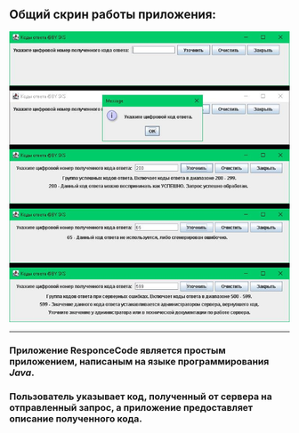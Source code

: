## Общий скрин работы приложения:
![Общий скрин работы программы](https://github.com/SKS81/ResponceCode/blob/main/Res/Scr.JPG)
***
### Приложение **ResponceCode** является простым приложением, написаным на языке программирования _Java_.
### Пользователь указывает код, полученный от сервера на отправленный запрос, а приложение предоставляет описание полученного кода.
